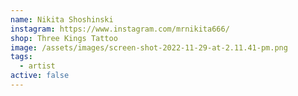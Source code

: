 ```yaml
---
name: Nikita Shoshinski
instagram: https://www.instagram.com/mrnikita666/
shop: Three Kings Tattoo
image: /assets/images/screen-shot-2022-11-29-at-2.11.41-pm.png
tags:
  - artist
active: false
---
```

